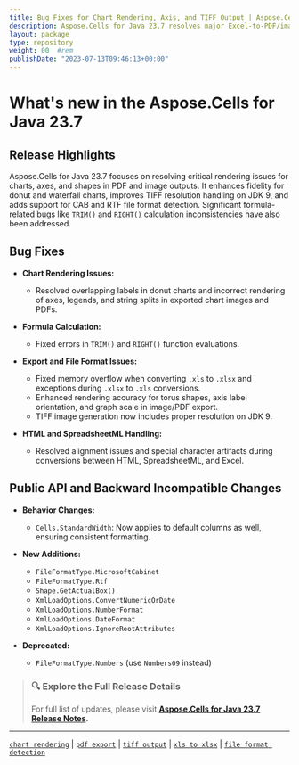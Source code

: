 ```yaml
---
title: Bug Fixes for Chart Rendering, Axis, and TIFF Output | Aspose.Cells for Java 23.7
description: Aspose.Cells for Java 23.7 resolves major Excel-to-PDF/image rendering issues, improves chart axis and legend fidelity, and adds CAB/RTF format detection.
layout: package
type: repository
weight: 00	#rem
publishDate: "2023-07-13T09:46:13+00:00"
---
```


# What's new in the Aspose.Cells for Java 23.7

## Release Highlights

Aspose.Cells for Java 23.7 focuses on resolving critical rendering issues for charts, axes, and shapes in PDF and image outputs. It enhances fidelity for donut and waterfall charts, improves TIFF resolution handling on JDK 9, and adds support for CAB and RTF file format detection. Significant formula-related bugs like `TRIM()` and `RIGHT()` calculation inconsistencies have also been addressed.

## Bug Fixes

- **Chart Rendering Issues:**
  - Resolved overlapping labels in donut charts and incorrect rendering of axes, legends, and string splits in exported chart images and PDFs.

- **Formula Calculation:**
  - Fixed errors in `TRIM()` and `RIGHT()` function evaluations.

- **Export and File Format Issues:**
  - Fixed memory overflow when converting `.xls` to `.xlsx` and exceptions during `.xlsx` to `.xls` conversions.
  - Enhanced rendering accuracy for torus shapes, axis label orientation, and graph scale in image/PDF export.
  - TIFF image generation now includes proper resolution on JDK 9.

- **HTML and SpreadsheetML Handling:**
  - Resolved alignment issues and special character artifacts during conversions between HTML, SpreadsheetML, and Excel.

## Public API and Backward Incompatible Changes

- **Behavior Changes:**
  - `Cells.StandardWidth`: Now applies to default columns as well, ensuring consistent formatting.

- **New Additions:**
  - `FileFormatType.MicrosoftCabinet`
  - `FileFormatType.Rtf`
  - `Shape.GetActualBox()`
  - `XmlLoadOptions.ConvertNumericOrDate`
  - `XmlLoadOptions.NumberFormat`
  - `XmlLoadOptions.DateFormat`
  - `XmlLoadOptions.IgnoreRootAttributes`

- **Deprecated:**
  - `FileFormatType.Numbers` (use `Numbers09` instead)

> ### 🔍 Explore the Full Release Details
>
> For full list of updates, please visit **[Aspose.Cells for Java 23.7 Release Notes](https://releases.aspose.com/cells/java/release-notes/2023/aspose-cells-for-java-23-7-release-notes/).**

---

[`chart rendering`](https://search.aspose.com/q/chart-rendering.html) | [`pdf export`](https://search.aspose.com/q/pdf-export.html) | [`tiff output`](https://search.aspose.com/q/tiff-output.html) | [`xls to xlsx`](https://search.aspose.com/q/xls-to-xlsx.html) | [`file format detection`](https://search.aspose.com/q/file-format-detection.html)
